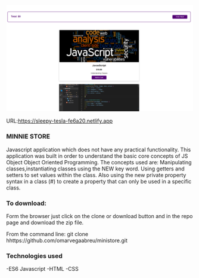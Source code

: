 ![alt text](assets/Images/ministore.PNG)

URL:https://sleepy-tesla-fe6a20.netlify.app

### MINNIE STORE

Javascript application which does not have any practical functionality. This application was built in order to understand the basic core concepts of JS Object Object Oriented Programming. The concepts used are: Manipulating classes,instantiating classes using the NEW key word. Using getters and setters to set values within the class. Also using the new private property syntax in a class (#) to create a property that can only be used in a specific class.

### To download:

Form the browser just click on the clone or download button and in the repo page and download the zip file.

From the command line: git clone hhttps://github.com/omarvegaabreu/ministore.git

### Technologies used

-ES6 Javascript
-HTML
-CSS
